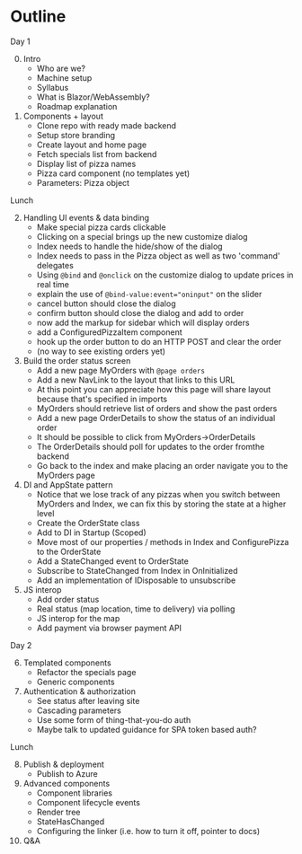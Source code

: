 # Outline

Day 1

0. Intro
    - Who are we?
    - Machine setup
    - Syllabus
    - What is Blazor/WebAssembly?
    - Roadmap explanation
1. Components + layout
    - Clone repo with ready made backend
    - Setup store branding
    - Create layout and home page
    - Fetch specials list from backend
    - Display list of pizza names
    - Pizza card component (no templates yet)
    - Parameters: Pizza object

Lunch

2. Handling UI events & data binding
    - Make special pizza cards clickable
    - Clicking on a special brings up the new customize dialog
    - Index needs to handle the hide/show of the dialog 
    - Index needs to pass in the Pizza object as well as two 'command' delegates
    - Using `@bind` and `@onclick` on the customize dialog to update prices in real time
    - explain the use of `@bind-value:event="oninput"` on the slider
    - cancel button should close the dialog
    - confirm button should close the dialog and add to order
    - now add the markup for sidebar which will display orders
    - add a ConfiguredPizzaItem component
    - hook up the order button to do an HTTP POST and clear the order
    - (no way to see existing orders yet)
3. Build the order status screen
    - Add a new page MyOrders with `@page orders`
    - Add a new NavLink to the layout that links to this URL
    - At this point you can appreciate how this page will share layout because that's specified in imports
    - MyOrders should retrieve list of orders and show the past orders
    - Add a new page OrderDetails to show the status of an individual order
    - It should be possible to click from MyOrders->OrderDetails
    - The OrderDetails should poll for updates to the order fromthe backend
    - Go back to the index and make placing an order navigate you to the MyOrders page
4. DI and AppState pattern
    - Notice that we lose track of any pizzas when you switch between MyOrders and Index, we can fix this by storing the state at a higher level
    - Create the OrderState class
    - Add to DI in Startup (Scoped)
    - Move most of our properties / methods in Index and ConfigurePizza to the OrderState
    - Add a StateChanged event to OrderState
    - Subscribe to StateChanged from Index in OnInitialized
    - Add an implementation of IDisposable to unsubscribe
5. JS interop
    - Add order status
    - Real status (map location, time to delivery) via polling
    - JS interop for the map
    - Add payment via browser payment API

Day 2

6. Templated components
    - Refactor the specials page
    - Generic components
7. Authentication & authorization
    - See status after leaving site
    - Cascading parameters
    - Use some form of thing-that-you-do auth
    - Maybe talk to updated guidance for SPA token based auth?

Lunch

8. Publish & deployment
    - Publish to Azure
9. Advanced components
    - Component libraries
    - Component lifecycle events
    - Render tree
    - StateHasChanged
    - Configuring the linker (i.e. how to turn it off, pointer to docs)
10. Q&A
